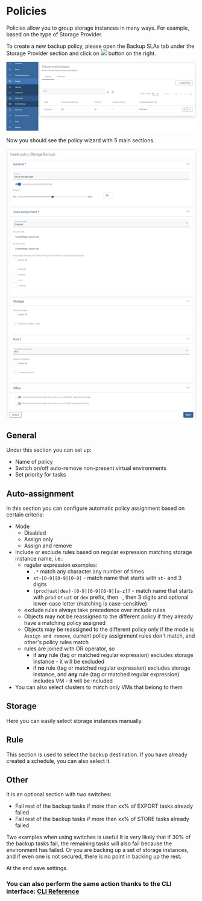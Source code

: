 # Policies

Policies allow you to group storage instances in many ways. For example, based on the type of Storage Provider.

To create a new backup policy, please open the Backup SLAs tab under the Storage Provider section and click on ![](../../../.gitbook/assets/create-policy%20%281%29.jpg) button on the right.

![](../../../.gitbook/assets/storage-providers-slas.jpg)

Now you should see the policy wizard with 5 main sections.

![](../../../.gitbook/assets/storage-providers-policy-create.jpg)

## General

Under this section you can set up:

* Name of policy
* Switch on/off auto-remove non-present virtual environments
* Set priority for tasks

## Auto-assignment

In this section you can configure automatic policy assignment based on certain criteria:

* Mode
  * Disabled
  * Assign only
  * Assign and remove
* Include or exclude rules based on regular expression matching storage instance name, i.e.:
  * regular expression examples:
    * `.*` match any character any number of times
    * `st-[0-9][0-9][0-9]` - match name that starts with `st-` and 3 digits
    * `(prod|uat|dev)-[0-9][0-9][0-9][a-z]?` - match name that starts with `prod` or `uat` or `dev` prefix, then `-`, then 3 digits and optional lower-case letter \(matching is case-sensitive\)
  * exclude rules always take precedence over include rules
  * Objects may not be reassigned to the different policy if they already have a matching policy assigned
  * Objects may be reassigned to the different policy only if the mode is `Assign and remove`, current policy assignment rules don't match, and other's policy rules match
  * rules are joined with OR operator, so 
    * if **any** rule \(tag or matched regular expression\) excludes storage instance - it will be excluded
    * if **no** rule \(tag or matched regular expression\) excludes storage instance, and **any** rule \(tag or matched regular expression\) includes VM - it will be included
* You can also select clusters to match only VMs that belong to them

## Storage

Here you can easily select storage instances manually.

## Rule

This section is used to select the backup destination. If you have already created a schedule, you can also select it.

## Other

It is an optional section with two switches:

* Fail rest of the backup tasks if more than xx% of EXPORT tasks already failed
* Fail rest of the backup tasks if more than xx% of STORE tasks already failed

Two examples when using switches is useful It is very likely that if 30% of the backup tasks fail, the remaining tasks will also fail because the environment has failed. Or you are backing up a set of storage instances, and if even one is not secured, there is no point in backing up the rest.

At the end save settings.

### You can also perform the same action thanks to the CLI interface: [CLI Reference](../../cli-reference.md#storage-backup-management)

